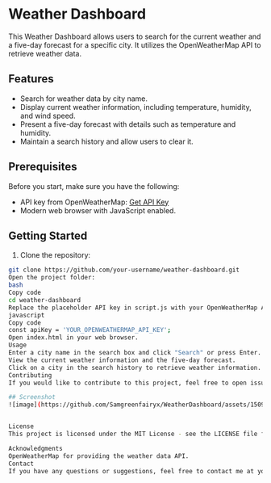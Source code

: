 # Weather Dashboard

This Weather Dashboard allows users to search for the current weather and a five-day forecast for a specific city. It utilizes the OpenWeatherMap API to retrieve weather data.

## Features

- Search for weather data by city name.
- Display current weather information, including temperature, humidity, and wind speed.
- Present a five-day forecast with details such as temperature and humidity.
- Maintain a search history and allow users to clear it.

## Prerequisites

Before you start, make sure you have the following:

- API key from OpenWeatherMap: [Get API Key](https://openweathermap.org/appid)
- Modern web browser with JavaScript enabled.

## Getting Started

1. Clone the repository:

```bash
git clone https://github.com/your-username/weather-dashboard.git
Open the project folder:
bash
Copy code
cd weather-dashboard
Replace the placeholder API key in script.js with your OpenWeatherMap API key.
javascript
Copy code
const apiKey = 'YOUR_OPENWEATHERMAP_API_KEY';
Open index.html in your web browser.
Usage
Enter a city name in the search box and click "Search" or press Enter.
View the current weather information and the five-day forecast.
Click on a city in the search history to retrieve weather information.
Contributing
If you would like to contribute to this project, feel free to open issues or submit pull requests.

## Screenshot
![image](https://github.com/Samgreenfairyx/WeatherDashboard/assets/150940744/61472949-2bdd-467a-88eb-8fcd04f863c4)


License
This project is licensed under the MIT License - see the LICENSE file for details.

Acknowledgments
OpenWeatherMap for providing the weather data API.
Contact
If you have any questions or suggestions, feel free to contact me at your.email@example.com.

